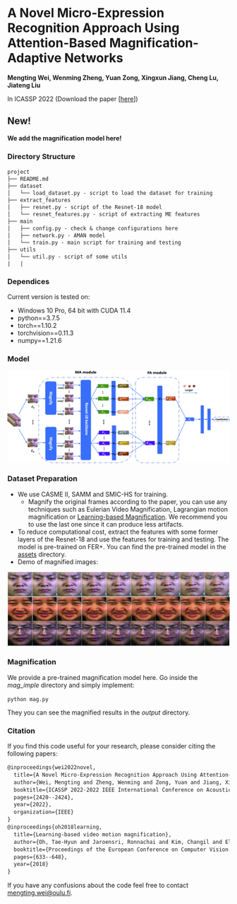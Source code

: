 # A Novel Micro-Expression Recognition Approach Using Attention-Based Magnification-Adaptive Networks

**Mengting Wei, Wenming Zheng, Yuan Zong, Xingxun Jiang, Cheng Lu, Jiateng Liu**

In ICASSP 2022 (Download the paper [[here](https://ieeexplore.ieee.org/document/9747232)])

## New!
**We add the magnification model here!**


### Directory Structure

```text
project
├── README.md
├── dataset
│   └── load_dataset.py - script to load the dataset for training
├── extract_features
│   ├── resnet.py - script of the Resnet-18 model
│   └── resnet_features.py - script of extracting ME features
├── main
│   ├── config.py - check & change configurations here
│   ├── network.py - AMAN model
│   └── train.py - main script for training and testing
├── utils
│   └── util.py - script of some utils
|   |
```

### Dependices

Current version is tested on:

* Windows 10 Pro, 64 bit with  CUDA 11.4
* python==3.7.5
* torch==1.10.2
* torchvision==0.11.3
* numpy==1.21.6

### Model

<img src="./figs/AMAN.gif">

### Dataset Preparation

- We use CASME II, SAMM and SMIC-HS for training.
  - Magnify the original frames according to the paper, you can use any techniques such as Eulerian Video Magnification, Lagrangian motion magnification or [Learning-based Magnification](https://openaccess.thecvf.com/content_ECCV_2018/papers/Tae-Hyun_Oh_Learning-based_Video_Motion_ECCV_2018_paper.pdf). We recommend you to use the last one since it can produce less artifacts.
- To reduce computational cost, extract the features with some former layers of the Resnet-18 and use the features for training and testing. The model is pre-trained on FER+. You can find the pre-trained model in the [assets](./assets) directory.
- Demo of magnified images:

<img src="./figs/magnification.gif">

### Magnification

We provide a pre-trained magnification model here. Go inside the *mag_imple* directory and simply implement:

`python mag.py`

They you can see the magnified results in the *output* directory. 


### Citation

If you find this code useful for your research, please consider citing the following papers:

```latex
@inproceedings{wei2022novel,
  title={A Novel Micro-Expression Recognition Approach Using Attention-Based Magnification-Adaptive Networks},
  author={Wei, Mengting and Zheng, Wenming and Zong, Yuan and Jiang, Xingxun and Lu, Cheng and Liu, Jiateng},
  booktitle={ICASSP 2022-2022 IEEE International Conference on Acoustics, Speech and Signal Processing (ICASSP)},
  pages={2420--2424},
  year={2022},
  organization={IEEE}
}
@inproceedings{oh2018learning,
  title={Learning-based video motion magnification},
  author={Oh, Tae-Hyun and Jaroensri, Ronnachai and Kim, Changil and Elgharib, Mohamed and Durand, Fr'edo and Freeman, William T and Matusik, Wojciech},
  booktitle={Proceedings of the European Conference on Computer Vision (ECCV)},
  pages={633--648},
  year={2018}
}
```

If you have any confusions about the code feel free to contact [mengting.wei@oulu.fi]().
